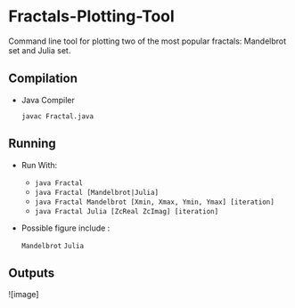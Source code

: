 # Fractals-Plotting-Tool
Command line tool for plotting two of the most popular fractals: Mandelbrot set and Julia set.

## Compilation
  - Java Compiler
  
    `javac Fractal.java`
## Running
  - Run With:
   
    - `java Fractal`
    - `java Fractal [Mandelbrot|Julia]`
    - `java Fractal Mandelbrot [Xmin, Xmax, Ymin, Ymax] [iteration]`
    - `java Fractal Julia [ZcReal ZcImag] [iteration]`
   
  - Possible figure include : 
  
    `Mandelbrot`
    `Julia`
    
## Outputs

   ![image]
    
